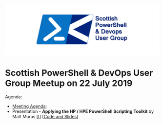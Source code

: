 ![Scottish PowerShell and DevOps User Group Logo](/scotpsug-logo.png)
# Scottish PowerShell & DevOps User Group Meetup on 22 July 2019

Agenda:

* [Meeting Agenda](https://github.com/psdevopsug/usergroup/blob/master/2019/07-July/MeetingAgenda.pptx);
* Presentation - **Applying the HP / HPE PowerShell Scripting Toolkit** by Matt Muras [[t](https://twitter.com/vmse_mmuras)] [[Code and Slides](https://github.com/mmuras-vmse/mmuras-vmse.github.io/tree/master/_projects/2019/Present-PowerShell/07-22-Apply-HPE-PowerShell-Scripting-Toolkit)]